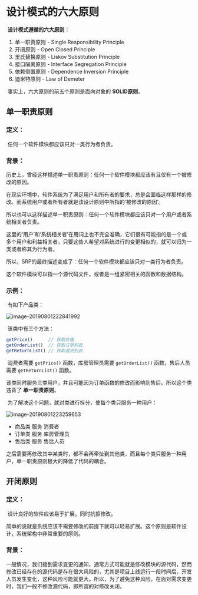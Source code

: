 # 设计模式的六大原则

​	**设计模式遵循的六大原则：**

1. 单一职责原则 - Single Responsibility Principle
2. 开闭原则 - Open Closed Principle
3. 里氏替换原则 - Liskov Substitution Principle
4. 接口隔离原则 - Interface Segregation Principle
5. 依赖倒置原则 - Dependence Inversion Principle
6. 迪米特原则 - Law of Demeter

​    事实上，六大原则的前五个原则是面向对象的 **SOLID原则**。

## 单一职责原则

### 定义：

​	任何一个软件模块都应该只对一类行为者负责。

### 背景：

​	历史上，曾经这样描述单一职责原则：任何一个软件模块都应该有且仅有一个被修改的原因。

​	在现实环境中，软件系统为了满足用户和所有者的要求，总是会面临这样那样的修改。而系统用户或者所有者就是该设计原则中所指的‘被修改的原因’。

​	所以也可以这样描述单一职责原则：任何一个软件模块都应该只对一个用户或者系统相关者负责。

​	这里的‘用户’和‘系统相关者’在用词上也不完全准确，它们很有可能指的是一个或多个用户和利益相关者，只要这些人希望对系统进行的变更相似的，就可以归为一类或者称其为行为者。

​	所以，SRP的最终描述变成了：任何一个软件模块都应该只对一类行为者负责。

​	这个软件模块可以指一个源代码文件，或者是一组紧密相关的函数和数据结构。

### 示例：

​	有如下产品类：

![image-20190801222841992](http://ww2.sinaimg.cn/large/006tNc79gy1g5kjqubc4zj30xu0r6my4.jpg)

​	该类中有三个方法：

```js
getPrice()      // 获取价格
getOrderList()  // 获取订单列表
getReturnList() // 获取退货列表
```

​	消费者需要 `getPrice()` 函数，库房管理员需要 `getOrderList()` 函数，售后人员需要 `getReturnList()` 函数。

​	该类同时服务三类用户，并且可能因为订单函数的修改而影响到售后。所以这个类违背了 **单一职责原则**。

​	为了解决这个问题，就对类进行拆分，使每个类只服务一种用户：

![image-20190801223259653](http://ww4.sinaimg.cn/large/006tNc79gy1g5kjvbqbgwj30wu0o43zh.jpg)

- 商品类 服务 消费者
- 订单类 服务 库房管理员
- 售后类 服务 售后人员

​    之后需要再修改其中某类时，都不会再牵扯到其他类，而且每个类只服务一种用户，单一职责原则极大的降低了代码的耦合。

## 开闭原则

### 定义：

​	设计良好的软件应该易于扩展，同时抗拒修改。

​	简单的说就是系统应该不需要修改的前提下就可以轻易扩展。这个原则是软件设计，系统架构中非常重要的原则。

### 背景：

​	一般情况，我们接到需求变更的通知，通常方式可能就是修改模块的源代码，然而修改已经存在的源代码是存在很大风险的，尤其是项目上线运行一段时间后，开发人员发生变化，这种风险可能就更大。所以，为了避免这种风险，在面对需求变更时，我们一般不修改源代码，即所谓的对修改关闭。